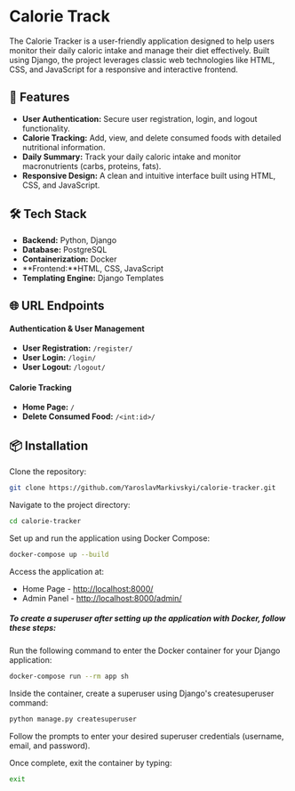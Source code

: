 # Calorie Track

The Calorie Tracker is a user-friendly application designed to help users monitor their daily caloric 
intake and manage their diet effectively. 
Built using Django, the project leverages classic web technologies like HTML, CSS, and JavaScript for a responsive and interactive frontend.
## 🚀 Features

- **User Authentication:** Secure user registration, login, and logout functionality.
- **Calorie Tracking:** Add, view, and delete consumed foods with detailed nutritional information.
- **Daily Summary:** Track your daily caloric intake and monitor macronutrients (carbs, proteins, fats).
- **Responsive Design:**  A clean and intuitive interface built using HTML, CSS, and JavaScript.

## 🛠️ Tech Stack

- **Backend:** Python, Django
- **Database:** PostgreSQL
- **Containerization:** Docker
- **Frontend:**HTML, CSS, JavaScript
- **Templating Engine:** Django Templates

## 🌐 URL Endpoints
#### Authentication & User Management
- **User Registration:** `/register/`
- **User Login:** `/login/`
- **User Logout:** `/logout/`
#### Calorie Tracking
- **Home Page:** `/`
- **Delete Consumed Food:** `/<int:id>/`
## 📦 Installation 
Clone the repository:
```bash
git clone https://github.com/YaroslavMarkivskyi/calorie-tracker.git
```
Navigate to the project directory:
```bash
cd calorie-tracker
```
Set up and run the application using Docker Compose:
```bash
docker-compose up --build
```
Access the application at:
- Home Page - [http://localhost:8000/](http://localhost:8000/)
- Admin Panel - [http://localhost:8000/admin/](http://localhost:8000/admin/)
##### To create a superuser after setting up the application with Docker, follow these steps:
Run the following command to enter the Docker container for your Django application:
```bash
docker-compose run --rm app sh
```
Inside the container, create a superuser using Django's createsuperuser command:
```bash
python manage.py createsuperuser
```
Follow the prompts to enter your desired superuser credentials (username, email, and password).

Once complete, exit the container by typing:
```bash
exit
```
